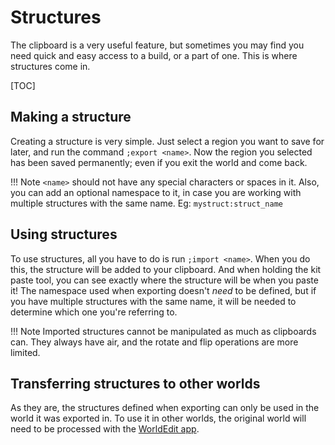 # Structures

The clipboard is a very useful feature, but sometimes you may find you need quick and easy access to a build, or a part of one. This is where structures come in.

[TOC]

## Making a structure

Creating a structure is very simple. Just select a region you want to save for later, and run the command `;export <name>`. Now the region you selected has been saved permanently; even if you exit the world and come back.

!!! Note
    `<name>` should not have any special characters or spaces in it. Also, you can add an optional namespace to it, in case you are working with multiple structures with the same name. Eg: `mystruct:struct_name`

## Using structures

To use structures, all you have to do is run `;import <name>`. When you do this, the structure will be added to your clipboard. And when holding the kit paste tool, you can see exactly where the structure will be when you paste it! The namespace used when exporting doesn't _need_ to be defined, but if you have multiple structures with the same name, it will be needed to determine which one you're referring to.

!!! Note
    Imported structures cannot be manipulated as much as clipboards can. They always have air, and the rotate and flip operations are more limited.

## Transferring structures to other worlds

As they are, the structures defined when exporting can only be used in the world it was exported in. To use it in other worlds, the original world will need to be processed with the [WorldEdit app](worldedit_app.md). 